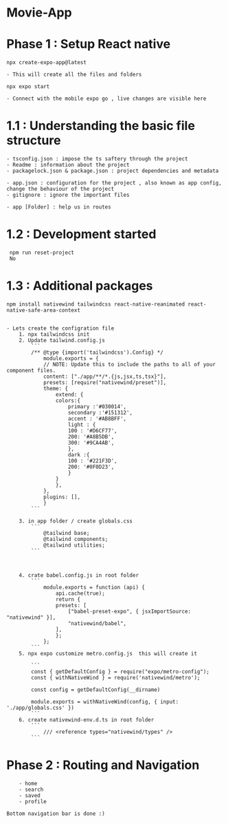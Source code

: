 # Movie-App

# Phase 1 : Setup React native

    npx create-expo-app@latest
    
    - This will create all the files and folders
  
    npx expo start 

    - Connect with the mobile expo go , live changes are visible here

# 1.1 : Understanding the basic file structure

    - tsconfig.json : impose the ts saftery through the project
    - Readme : information about the project
    - packagelock.json & package.json : project dependencies and metadata
  
    - app.json : configuration for the project , also known as app config, change the behaviour of the project
    - gitignore : ignore the important files

    - app [Folder] : help us in routes

# 1.2 : Development started
     
     npm run reset-project
     No


# 1.3 : Additional packages
    npm install nativewind tailwindcss react-native-reanimated react-native-safe-area-context


    - Lets create the configration file
        1. npx tailwindcss init
        2. Update tailwind.config.js
            ```
            /** @type {import('tailwindcss').Config} */
                module.exports = {
                // NOTE: Update this to include the paths to all of your component files.
                content: ["./app/**/*.{js,jsx,ts,tsx}"],
                presets: [require("nativewind/preset")],
                theme: {
                    extend: {
                    colors:{
                        primary :'#030014',
                        secondary :'#151312',
                        accent : '#AB8BFF',
                        light : {
                        100 : '#D6CF77',
                        200: '#A8B5DB',
                        300: '#9CA4AB',
                        },
                        dark :{
                        100 : '#221F3D',
                        200: '#0F0D23',
                        }
                    }
                    },
                },
                plugins: [],
                }
            ```
        
        3. in app folder / create globals.css
            ```
                @tailwind base;
                @tailwind components;
                @tailwind utilities;
            ```



        4. crate babel.config.js in root folder
            ```
                module.exports = function (api) {
                    api.cache(true);
                    return {
                    presets: [
                        ["babel-preset-expo", { jsxImportSource: "nativewind" }],
                        "nativewind/babel",
                    ],
                    };
                };
            ```
        5. npx expo customize metro.config.js  this will create it

            ```
            const { getDefaultConfig } = require("expo/metro-config");
            const { withNativeWind } = require('nativewind/metro');

            const config = getDefaultConfig(__dirname)

            module.exports = withNativeWind(config, { input: './app/globals.css' })
            ```
        6. create nativewind-env.d.ts in root folder
            ```
                /// <reference types="nativewind/types" />
            ```



# Phase 2 : Routing and Navigation
        - home
        - search
        - saved
        - profile
    
    Bottom navigation bar is done :)